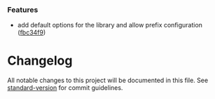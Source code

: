 ### Features

* add default options for the library and allow prefix configuration ([fbc34f9](https://github.com/Subwaytime/vite-aliases/commit/7059471c06918f4a5045c24faa42da996b064331))

# Changelog

All notable changes to this project will be documented in this file. See [standard-version](https://github.com/conventional-changelog/standard-version) for commit guidelines.
